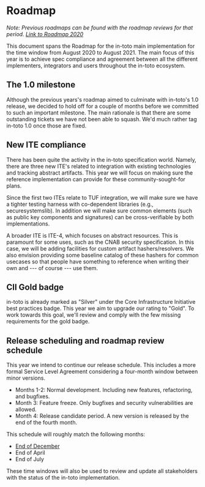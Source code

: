 Roadmap
=======

_Note: Previous roadmaps can be found with the roadmap reviews for that period.
[Link to Roadmap 2020](roadmap-reviews/2020/ROADMAP.md)_

This document spans the Roadmap for the in-toto main implementation for the
time window from August 2020 to August 2021. The main focus of this year is to
achieve spec compliance and agreement between all the different implementers,
integrators and users throughout the in-toto ecosystem. 

## The 1.0 milestone

Although the previous years's roadmap aimed to culminate with in-toto's 1.0
release, we decided to hold off for a couple of months before we committed to
such an important milestone. The main rationale is that there are some
outstanding tickets we have not been able to squash. We'd much rather tag
in-toto 1.0 once those are fixed.

## New ITE compliance

There has been quite the activity in the in-toto specification world. Namely,
there are three new ITE's related to integration with existing technologies and
tracking abstract artifacts. This year we will focus on making sure the
reference implementation can provide for these community-sought-for plans.

Since the first two ITEs relate to TUF integration, we will make sure we have a
tighter testing harness with co-dependent libraries (e.g., securesystemslib).
In addition we will make sure common elements (such as public key components
and signatures) can be cross-verifiable by both implementations.

A broader ITE is ITE-4, which focuses on abstract resources. This is paramount
for some uses, such as the CNAB security specification. In this case, we will
be adding facilities for custom artifact hashers/resolvers. We also envision
providing some baseline catalog of these hashers for common usecases so that
people have something to reference when writing their own and --- of course ---
use them.

## CII Gold badge

in-toto is already marked as "Silver" under the Core Infrastructure Initiative
best practices badge. This year we aim to upgrade our rating to "Gold". To work
towards this goal, we'll review and comply with the few missing requirements
for the gold badge.

## Release scheduling and roadmap review schedule

This year we intend to continue our release schedule. This includes a more
formal Service Level Agreement considering a four-month window between minor
versions.

- Months 1-2: Normal development. Including new features, refactoring, and bugfixes.
- Month 3: Feature freeze. Only bugfixes and security vulnerabilities are allowed.
- Month 4: Release candidate period. A new version is released by the end of
  the fourth month.

This schedule will roughly match the following months:

- [End of December](roadmap-reviews/2021/review_1_december_20.md)
- End of April
- End of July

These time windows will also be used to review and update all stakeholders with
the status of the in-toto implementation.

